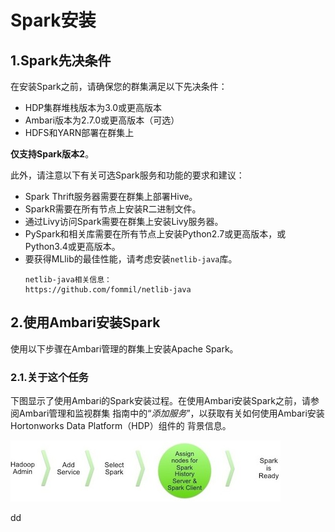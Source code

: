 Spark安装
================================================================================
## 1.Spark先决条件
在安装Spark之前，请确保您的群集满足以下先决条件：
+ HDP集群堆栈版本为3.0或更高版本
+ Ambari版本为2.7.0或更高版本（可选）
+ HDFS和YARN部署在群集上

**仅支持Spark版本2**。

此外，请注意以下有关可选Spark服务和功能的要求和建议：
+ Spark Thrift服务器需要在群集上部署Hive。
+ SparkR需要在所有节点上安装R二进制文件。
+ 通过Livy访问Spark需要在群集上安装Livy服务器。
+ PySpark和相关库需要在所有节点上安装Python2.7或更高版本，或Python3.4或更高版本。
+ 要获得MLlib的最佳性能，请考虑安装`netlib-java`库。
    ```
    netlib-java相关信息：
    https://github.com/fommil/netlib-java
    ```

## 2.使用Ambari安装Spark
使用以下步骤在Ambari管理的群集上安装Apache Spark。

### 2.1.关于这个任务
下图显示了使用Ambari的Spark安装过程。在使用Ambari安装Spark之前，请参阅Ambari管理和监视群集
指南中的“*添加服务*”，以获取有关如何使用Ambari安装Hortonworks Data Platform（HDP）组件的
背景信息。

![安装spark](img/1.png)
































dd
